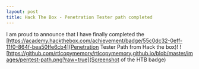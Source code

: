 ```yaml
---
layout: post
title: Hack The Box - Penetration Tester path completed
---
```


I am proud to announce that I have finally completed the [https://academy.hackthebox.com/achievement/badge/55c0dc32-0eff-11f0-864f-bea50ffe6cb4](Penetration Tester Path from Hack the box)!
![https://github.com/rtlcopymemory/rtlcopymemory.github.io/blob/master/images/pentest-path.png?raw=true](Screenshot of the HTB badge)
